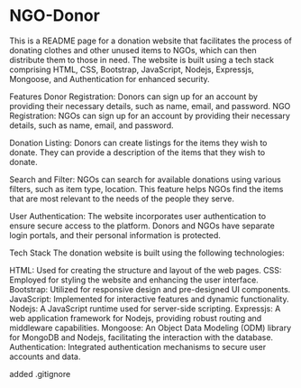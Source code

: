 # NGO-Donor

This is a README page for a donation website that facilitates the process of donating clothes and other unused items to NGOs, which can then distribute them to those in need. The website is built using a tech stack comprising HTML, CSS, Bootstrap, JavaScript, Nodejs, Expressjs, Mongoose, and Authentication for enhanced security.

Features
Donor Registration: Donors can sign up for an account by providing their necessary details, such as name, email, and password.
NGO Registration: NGOs can sign up for an account by providing their necessary details, such as name, email, and password.

Donation Listing: Donors can create listings for the items they wish to donate. They can provide a description of the items that they wish to donate.

Search and Filter: NGOs can search for available donations using various filters, such as item type, location. This feature helps NGOs find the items that are most relevant to the needs of the people they serve.


User Authentication: The website incorporates user authentication to ensure secure access to the platform. Donors and NGOs have separate login portals, and their personal information is protected.

Tech Stack
The donation website is built using the following technologies:

HTML: Used for creating the structure and layout of the web pages.
CSS: Employed for styling the website and enhancing the user interface.
Bootstrap: Utilized for responsive design and pre-designed UI components.
JavaScript: Implemented for interactive features and dynamic functionality.
Nodejs: A JavaScript runtime used for server-side scripting.
Expressjs: A web application framework for Nodejs, providing robust routing and middleware capabilities.
Mongoose: An Object Data Modeling (ODM) library for MongoDB and Nodejs, facilitating the interaction with the database.
Authentication: Integrated authentication mechanisms to secure user accounts and data.

added .gitignore
